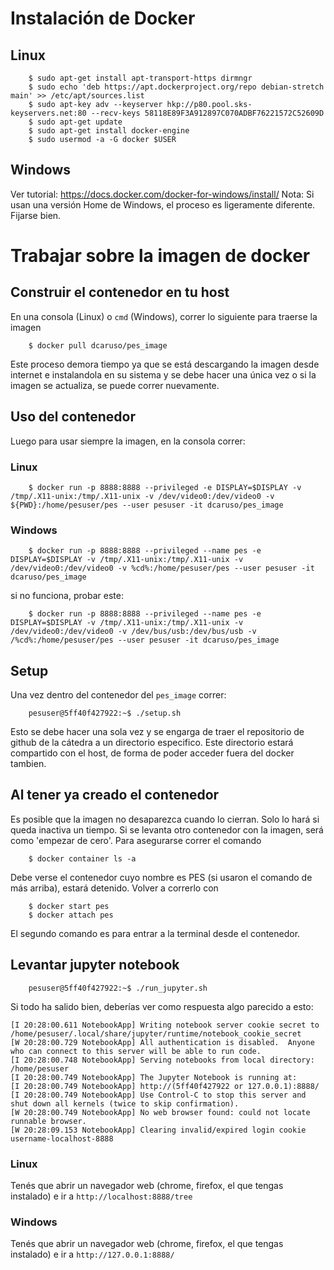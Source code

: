 # Instalación de Docker

## Linux

```
    $ sudo apt-get install apt-transport-https dirmngr
    $ sudo echo 'deb https://apt.dockerproject.org/repo debian-stretch main' >> /etc/apt/sources.list
    $ sudo apt-key adv --keyserver hkp://p80.pool.sks-keyservers.net:80 --recv-keys 58118E89F3A912897C070ADBF76221572C52609D
    $ sudo apt-get update
    $ sudo apt-get install docker-engine
    $ sudo usermod -a -G docker $USER
```

## Windows

Ver tutorial: https://docs.docker.com/docker-for-windows/install/
Nota: Si usan una versión Home de Windows, el proceso es ligeramente diferente. Fijarse bien.

# Trabajar sobre la imagen de docker

## Construir el contenedor en tu host

En una consola (Linux) o `cmd` (Windows), correr lo siguiente para traerse la imagen

```
    $ docker pull dcaruso/pes_image
```

Este proceso demora tiempo ya que se está descargando la imagen desde internet e instalandola en su sistema y se debe hacer una única vez o si la imagen se actualiza, se puede correr nuevamente.

## Uso del contenedor

Luego para usar siempre la imagen, en la consola correr:

### Linux

```
    $ docker run -p 8888:8888 --privileged -e DISPLAY=$DISPLAY -v /tmp/.X11-unix:/tmp/.X11-unix -v /dev/video0:/dev/video0 -v ${PWD}:/home/pesuser/pes --user pesuser -it dcaruso/pes_image
```

### Windows

```
    $ docker run -p 8888:8888 --privileged --name pes -e DISPLAY=$DISPLAY -v /tmp/.X11-unix:/tmp/.X11-unix -v /dev/video0:/dev/video0 -v %cd%:/home/pesuser/pes --user pesuser -it dcaruso/pes_image
```     

si no funciona, probar este:
 
``` 
    $ docker run -p 8888:8888 --privileged --name pes -e DISPLAY=$DISPLAY -v /tmp/.X11-unix:/tmp/.X11-unix -v /dev/video0:/dev/video0 -v /dev/bus/usb:/dev/bus/usb -v /%cd%:/home/pesuser/pes --user pesuser -it dcaruso/pes_image
```

## Setup
Una vez dentro del contenedor del `pes_image` correr:

```
    pesuser@5ff40f427922:~$ ./setup.sh
```

Esto se debe hacer una sola vez y se engarga de traer el repositorio de github de la cátedra a un directorio especifico. Este directorio estará compartido con el host, de forma de poder acceder fuera del docker tambien.

## Al tener ya creado el contenedor
Es posible que la imagen no desaparezca cuando lo cierran. Solo lo hará si queda inactiva un tiempo. Si se levanta otro contenedor con la imagen, será como 'empezar de cero'.
Para asegurarse correr el comando
```
    $ docker container ls -a
```
Debe verse el contenedor cuyo nombre es PES (si usaron el comando de más arriba), estará detenido.
Volver a correrlo con
```
    $ docker start pes
    $ docker attach pes
```
El segundo comando es para entrar a la terminal desde el contenedor.

## Levantar jupyter notebook

```
    pesuser@5ff40f427922:~$ ./run_jupyter.sh
```

Si todo ha salido bien, deberías ver como respuesta algo parecido a esto:

```
[I 20:28:00.611 NotebookApp] Writing notebook server cookie secret to /home/pesuser/.local/share/jupyter/runtime/notebook_cookie_secret
[W 20:28:00.729 NotebookApp] All authentication is disabled.  Anyone who can connect to this server will be able to run code.
[I 20:28:00.748 NotebookApp] Serving notebooks from local directory: /home/pesuser
[I 20:28:00.749 NotebookApp] The Jupyter Notebook is running at:
[I 20:28:00.749 NotebookApp] http://(5ff40f427922 or 127.0.0.1):8888/
[I 20:28:00.749 NotebookApp] Use Control-C to stop this server and shut down all kernels (twice to skip confirmation).
[W 20:28:00.749 NotebookApp] No web browser found: could not locate runnable browser.
[W 20:28:09.153 NotebookApp] Clearing invalid/expired login cookie username-localhost-8888

```

### Linux

Tenés que abrir un navegador web (chrome, firefox, el que tengas instalado) e ir a `http://localhost:8888/tree`

### Windows

Tenés que abrir un navegador web (chrome, firefox, el que tengas instalado) e ir a `http://127.0.0.1:8888/`
